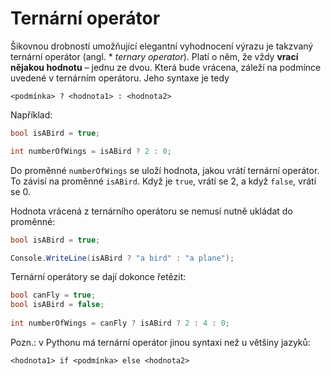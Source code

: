 # Ternární operátor

Šikovnou drobností umožňující elegantní vyhodnocení výrazu je takzvaný ternární operátor (angl. *
*ternary operator*). Platí o něm, že vždy **vrací nějakou hodnotu** – jednu ze dvou. Která
bude vrácena, záleží na podmínce uvedené v ternárním operátoru. Jeho syntaxe je tedy

```
<podmínka> ? <hodnota1> : <hodnota2>
```

Například:

```csharp
bool isABird = true;

int numberOfWings = isABird ? 2 : 0;
```

Do proměnné `numberOfWings` se uloží hodnota, jakou vrátí ternární operátor. To závisí na proměnné `isABird`. Když
je `true`, vrátí se 2, a když `false`, vrátí se 0.

Hodnota vrácená z ternárního operátoru se nemusí nutně ukládat do proměnné:

```csharp
bool isABird = true;

Console.WriteLine(isABird ? "a bird" : "a plane");
```

Ternární operátory se dají dokonce řetězit:

```csharp
bool canFly = true;
bool isABird = false;
        
int numberOfWings = canFly ? isABird ? 2 : 4 : 0;
```

Pozn.: v Pythonu má ternární operátor jinou syntaxi než u většiny jazyků:

```
<hodnota1> if <podmínka> else <hodnota2>
```
